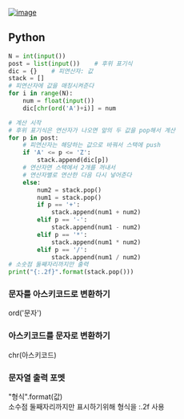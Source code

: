 [![image](https://user-images.githubusercontent.com/54588441/194763348-b0aea92c-f7c7-4b96-90a4-9973ee3262b7.png)](https://www.acmicpc.net/problem/1935)

## Python
```python
N = int(input())
post = list(input())    # 후위 표기식
dic = {}    # 피연산자: 값
stack = []
# 피연산자에 값을 매칭시켜준다
for i in range(N):
    num = float(input())
    dic[chr(ord('A')+i)] = num

# 계산 시작
# 후위 표기식은 연산자가 나오면 앞의 두 값을 pop해서 계산
for p in post:
    # 피연산자는 해당하는 값으로 바꿔서 스택에 push
    if 'A' <= p <= 'Z':
        stack.append(dic[p])
    # 연산자면 스택에서 2개를 꺼내서
    # 연산자별로 연산한 다음 다시 넣어준다
    else:
        num2 = stack.pop()
        num1 = stack.pop()
        if p == '+':
            stack.append(num1 + num2)
        elif p == '-':
            stack.append(num1 - num2)
        elif p == '*':
            stack.append(num1 * num2)
        elif p == '/':
            stack.append(num1 / num2)
# 소숫점 둘째자리까지만 출력
print("{:.2f}".format(stack.pop()))
```

### 문자를 아스키코드로 변환하기
ord('문자')
### 아스키코드를 문자로 변환하기
chr(아스키코드)
### 문자열 출력 포멧
"형식".format(값)  
소수점 둘째자리까지만 표시하기위해 형식을 :.2f 사용